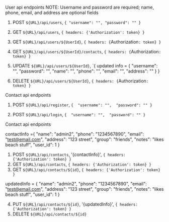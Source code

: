 User api endpoints
NOTE: Username and password are required; name, phone, email, and address are optional fields
1) POST `${URL}/api/users`, `{
    "username": "",
    "password": ""
}`

 2) GET `${URL}/api/users`, `{
    headers: {'Authorization': token}
}`

 3) GET `${URL}/api/users/${UserId}`, `{
    headers: {`Authorization`: token}
}`

 4) GET `${URL}/api/users/${UserId}/contacts`, `{
    headers: {`Authorization`: token}
}`

 5) UPDATE `${URL}/api/users/${UserId}`, `{
    updated info = {
        "username": "",
        "password": "",
        "name": "",
        "phone": "",
        "email": "",
        "address": ""
    }
}
6) DELETE `${URL}/api/users/${UserId}`, `{
    headers: {`Authorization`: token}
}`

 Contact api endpoints
1) POST `${URL}/api/register`, `{ 
	 "username": "", 
	 "password": ""
}`

 1) POST `${URL}/api/login`, `{ 
	 "username": "", 
	 "password": ""
}`

 Contact api endpoints

 contactInfo ={ 
	 "name": "admin2", 
	 "phone": "1234567890",
     "email": "test@email.com",
     "address": "123 street",
     "group": "friends",
     "notes": "likes beach stuff",
	 "user_id": 1
}

 1) POST `${URL}/api/contacts`, '{contactInfo}', `{
        headers: {'Authorization': token}
      }`
2) GET `${URL}/api/contacts`, `{
        headers: {'Authorization': token}
      }`
3) GET `${URL}/api/contacts/${id}`, `{
        headers: {'Authorization': token}
      }`

 updatedInfo =     {
        "name": "admin2",
        "phone": "1234567890",
        "email": "test@email.com",
        "address": "123 street",
        "group": "friends",
        "notes": "likes beach stuff",
        "user_id": 1
    }

 4) PUT `${URL}/api/contacts/${id}`, '{updatedInfo}', `{
        headers: {'Authorization': token}
      }`
5) DELETE `${URL}/api/contacts/${id}`